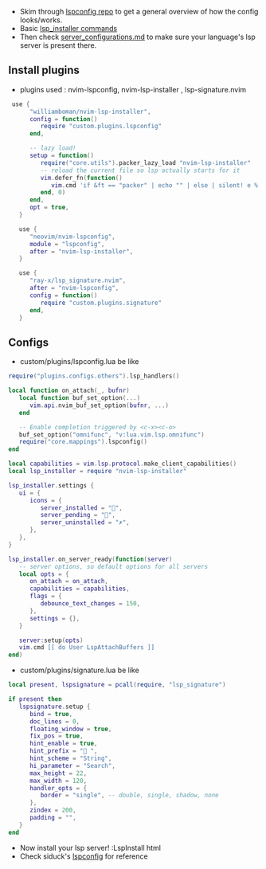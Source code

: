 - Skim through [lspconfig repo](https://github.com/neovim/nvim-lspconfig) to get a general overview of how the config looks/works.
- Basic [lsp_installer commands](https://github.com/williamboman/nvim-lsp-installer/#commands)
- Then check [server_configurations.md](https://github.com/neovim/nvim-lspconfig/blob/master/doc/server_configurations.md) to make sure your language's lsp server is present there.

## Install plugins
- plugins used :  nvim-lspconfig, nvim-lsp-installer , lsp-signature.nvim 

```lua
 use {
      "williamboman/nvim-lsp-installer",
      config = function()
         require "custom.plugins.lspconfig"
      end,

      -- lazy load!
      setup = function()
         require("core.utils").packer_lazy_load "nvim-lsp-installer"
         -- reload the current file so lsp actually starts for it
         vim.defer_fn(function()
            vim.cmd 'if &ft == "packer" | echo "" | else | silent! e %'
         end, 0)
      end,
      opt = true,
   }

   use {
      "neovim/nvim-lspconfig",
      module = "lspconfig",
      after = "nvim-lsp-installer",
   }

   use {
      "ray-x/lsp_signature.nvim",
      after = "nvim-lspconfig",
      config = function()
         require "custom.plugins.signature"
      end,
   }
```

## Configs

- custom/plugins/lspconfig.lua be like 

```lua
require("plugins.configs.others").lsp_handlers()

local function on_attach(_, bufnr)
   local function buf_set_option(...)
      vim.api.nvim_buf_set_option(bufnr, ...)
   end

   -- Enable completion triggered by <c-x><c-o>
   buf_set_option("omnifunc", "v:lua.vim.lsp.omnifunc")
   require("core.mappings").lspconfig()
end

local capabilities = vim.lsp.protocol.make_client_capabilities()
local lsp_installer = require "nvim-lsp-installer"

lsp_installer.settings {
   ui = {
      icons = {
         server_installed = "﫟",
         server_pending = "",
         server_uninstalled = "✗",
      },
   },
}

lsp_installer.on_server_ready(function(server)
   -- server options, so default options for all servers
   local opts = {
      on_attach = on_attach,
      capabilities = capabilities,
      flags = {
         debounce_text_changes = 150,
      },
      settings = {},
   }

   server:setup(opts)
   vim.cmd [[ do User LspAttachBuffers ]]
end)
```

- custom/plugins/signature.lua be like 

```lua
local present, lspsignature = pcall(require, "lsp_signature")

if present then
   lspsignature.setup {
      bind = true,
      doc_lines = 0,
      floating_window = true,
      fix_pos = true,
      hint_enable = true,
      hint_prefix = " ",
      hint_scheme = "String",
      hi_parameter = "Search",
      max_height = 22,
      max_width = 120,
      handler_opts = {
         border = "single", -- double, single, shadow, none
      },
      zindex = 200,
      padding = "",
   }
end
```

- Now install your lsp server! :LspInstall html
- Check siduck's [lspconfig](https://github.com/siduck/dotfiles/blob/master/nvchad/custom/plugins/lspconfig.lua) for reference 
